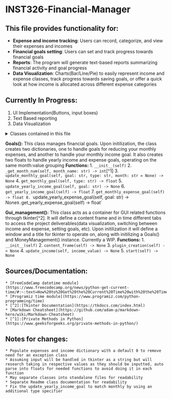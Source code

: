 # INST326-Financial-Manager
## This file provides functionality for:
- **Expense and income tracking**: Users can record, categorize, and view their expenses and incomes
- **Financial goals setting**: Users can set and track progress towards financial goals
- **Reports**: The program will generate text-based reports summarizing financial activity and goal progress
- **Data Visualization**: Charts(Bar/Line/Pie) to easily represent income and expense classes, track progress towards saving goals, or offer a quick look at how income is allocated across  different expense categories

## Currently In Progress:
1. UI Implementation(Buttons, input boxes)
2. Text Based reporting
3. Data Visualization 

<details>
    <summary>Classes contained in this file</summary>
    <p>
        <b>MoneyManagement():</b> Class to manage income and expenses. Upon initialization, the class creates a dictionary to store income and expenses. It operates on a key:value pair of month[numeric]:value, i.e:
        <pre><code class="language-python">
            self.income = {4:1000} 
        </code></p>
    <b>Functions:</b>
        <ol type="1">
            <li> <code class="language-python">__init__(self)</code></li>
            <li> <code class="language-python">change_income(self, value: str) -> None</code></li>
            <li> <code class="language-python">adjust_expenses(self, value: str) -> None</code></li>
            <li> <code class="language-python">get_monthly_expenses(self, value: str) -> None</code></li>
            <li> <code class="language-python">get_monthly_income(self) -> float</code></li>
            <li> <code class="language-python">get_yearly_income(self) -> float</code></li>
            <li> <code class="language-python">get_yearly_expenses(self) -> float</code></li>
        </ol>
    </p>
</details>

**Goals():** This class manages financial goals. Upon initilization, the class creates two dictionaries, one to handle goals for reducing your monthly expenses, and another to handle your monthly income goal. It also creates two floats to handle yearly income and expense goals, operating on the same month:value grouping
		**Functions:**
		1. `__init__(self)`
		2. `_get_month_num(self, month_name: str) -> int`[^1]
		3. `update_monthly_goal(self, goal: str, type: str, month: str = None) -> None`
		4. `get_monthly_goal(self, type: str) -> float`
		5. `update_yearly_income_goal(self, goal: str) -> None`
		6. `get_yearly_income_goal(self) -> float`
		7. `get_monthly_expense_goal(self) -> float
		8. `update_yearly_expense_goal(self, goal: str) -> None`
		9. `get_yearly_expense_goal(self) -> float`

**Gui_management():** This class acts as a container for GUI related functions through tkinter[^2]. It will define a content frame and in time different tabs to access the project deliverables(data visualization, switching between income and expense, setting goals, etc). Upon initilization it will define a window and a title for tkinter to operate on, along with initilizing a Goals() and MoneyManagement() instance. Currently a WIP.
	**Functions:**
	1. `__init__(self)`
	2. `content_frame(self) -> None`
	3. `plugin_creation(self) -> None`
	4. `update_income(self, income_value) -> None`
	5. `start(self) -> None`



## Sources/Documentation:
	* [FreeCodeCamp datetime module](https://www.freecodecamp.org/news/python-get-current-time/#:~:text=How%20to%20Get%20the%20Current%20Time%20with%20the%20Time%20Module,the%20current%20date%20and%20time)
	* [Programiz time module](https://www.programiz.com/python-programming/time)
	* [^2]:[Tkinter Documentation](https://tkdocs.com/index.html)
	* [Markdown Cheatsheet](https://github.com/adam-p/markdown-here/wiki/Markdown-Cheatsheet)
	* [^1]:[Private Methods in Python](https://www.geeksforgeeks.org/private-methods-in-python/)



## Notes for changes:
	* Populate expenses and income dictionary with a default 0 to remove need for an exception class
    * Assuming input will be handled in tkinter as a string but will research taking in respective values as they should be inputted, auto parse into floats for needed functions to avoid doing it in each function
	* May separate classes into standalone files for readability
	* Separate Readme class documentation for readability
	* Fix the update_yearly_income_goal to match monthly by using an additional type specifier

